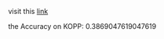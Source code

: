 visit this [link](https://github.com/Mehrdadghassabi/Gaokerena-V/tree/main/evaluation/multiple_choice_qa/kopp/gaokerena)

the Accuracy on KOPP: 0.3869047619047619
